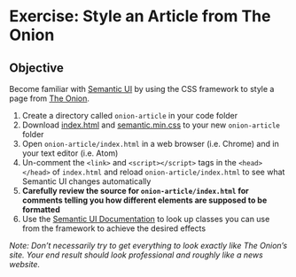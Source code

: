 # Exercise: Style an Article from The Onion

## Objective

Become familiar with [Semantic UI](http://semantic-ui.com/) by using the CSS framework to style a page from [The Onion](http://www.theonion.com).

1. Create a directory called `onion-article` in your code folder
1. Download [index.html](https://raw.githubusercontent.com/segdeha/pdxcodeguild/master/2.%20HTML%20%26%20CSS/solutions/onion-article/index.html?token=AAAQ0sDeCS_scoxdD1LzuHPfYZdpzMYlks5XYMgXwA%3D%3D) and [semantic.min.css](https://raw.githubusercontent.com/segdeha/pdxcodeguild/master/2.%20HTML%20%26%20CSS/solutions/onion-article/semantic.min.css?token=AAAQ0o1TLpvUMC22nr1nf-KEGW3AhwETks5XYMgbwA%3D%3D) to your new `onion-article` folder
1. Open `onion-article/index.html` in a web browser (i.e. Chrome) and in your text editor (i.e. Atom)
1. Un-comment the `<link>` and `<script></script>` tags in the `<head></head>` of `index.html` and reload `onion-article/index.html` to see what Semantic UI changes automatically
1. **Carefully review the source for `onion-article/index.html` for comments telling you how different elements are supposed to be formatted**
1. Use the [Semantic UI Documentation](http://semantic-ui.com/introduction/getting-started.html) to look up classes you can use from the framework to achieve the desired effects

_Note: Don’t necessarily try to get everything to look exactly like The Onion’s site. Your end result should look professional and roughly like a news website._